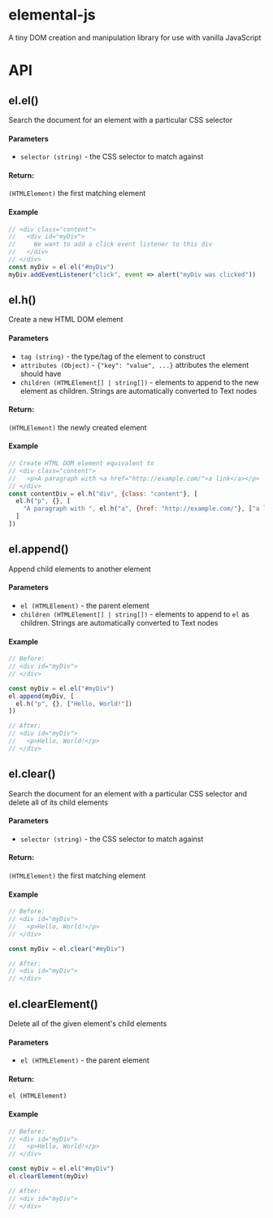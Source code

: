 # elemental-js
A tiny DOM creation and manipulation library for use with vanilla JavaScript

# API
## el.el()
Search the document for an element with a particular CSS selector
#### Parameters
- `selector (string)` - the CSS selector to match against
#### Return:
`(HTMLElement)` the first matching element
#### Example
```javascript
// <div class="content">
//   <div id="myDiv">
//     We want to add a click event listener to this div
//   </div>
// </div>
const myDiv = el.el("#myDiv")
myDiv.addEventListener("click", event => alert("myDiv was clicked"))
```

## el.h()
Create a new HTML DOM element
#### Parameters
- `tag (string)` - the type/tag of the element to construct
- `attributes (Object)` - `{"key": "value", ...}` attributes the element should have
- `children (HTMLElement[] | string[])` - elements to append to the new element as children. Strings are automatically converted to Text nodes
#### Return:
`(HTMLElement)` the newly created element
#### Example
```javascript
// Create HTML DOM element equivalent to
// <div class="content">
//   <p>A paragraph with <a href="http://example.com/">a link</a></p>
// </div>
const contentDiv = el.h("div", {class: "content"}, [
  el.h("p", {}, [
    "A paragraph with ", el.h("a", {href: "http://example.com/"}, ["a link"]
  ]
])
```

## el.append()
Append child elements to another element
#### Parameters
- `el (HTMLElement)` - the parent element
- `children (HTMLElement[] | string[])` - elements to append to `el` as children. Strings are automatically converted to Text nodes
#### Example
```javascript
// Before:
// <div id="myDiv">
// </div>

const myDiv = el.el("#myDiv")
el.append(myDiv, [
  el.h("p", {}, ["Hello, World!"])
])

// After:
// <div id="myDiv">
//   <p>Hello, World!</p>
// </div>
```

## el.clear()
Search the document for an element with a particular CSS selector and delete all of its child elements
#### Parameters
- `selector (string)` - the CSS selector to match against
#### Return:
`(HTMLElement)` the first matching element
#### Example
```javascript
// Before:
// <div id="myDiv">
//   <p>Hello, World!</p>
// </div>

const myDiv = el.clear("#myDiv")

// After:
// <div id="myDiv">
// </div>
```

## el.clearElement()
Delete all of the given element's child elements
#### Parameters
- `el (HTMLElement)` - the parent element
#### Return:
`el (HTMLElement)`
#### Example
```javascript
// Before:
// <div id="myDiv">
//   <p>Hello, World!</p>
// </div>

const myDiv = el.el("#myDiv")
el.clearElement(myDiv)

// After:
// <div id="myDiv">
// </div>
```
